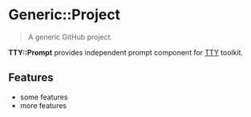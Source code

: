# Generic::Project

> A generic GitHub project.

**TTY::Prompt** provides independent prompt component for [TTY](https://github.com/piotrmurach/tty) toolkit.

## Features

* some features
* more features
